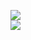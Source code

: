 [![](https://img.shields.io/badge/Made%20With-Github%20Spray-lightgrey.svg?style=for-the-badge&logo=github)](https://github.com/Annihil/github-spray#10638)  
[![](https://i.imgur.com/2DrTn0Z.gif)](https://github.com/Annihil/github-spray)